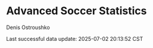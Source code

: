 # Advanced Soccer Statistics
Denis Ostroushko

<!-- gfm -->

Last successful data update: 2025-07-02 20:13:52 CST

